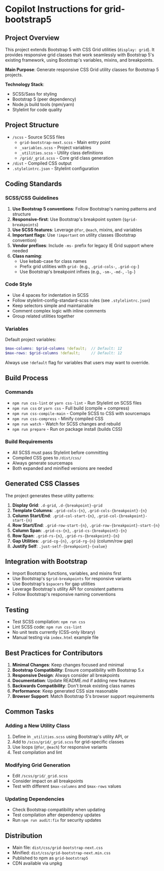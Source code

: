 # Copilot Instructions for grid-bootstrap5

## Project Overview

This project extends Bootstrap 5 with CSS Grid utilities (`display: grid`). It provides responsive grid classes that work seamlessly with Bootstrap 5's existing framework, using Bootstrap's variables, mixins, and breakpoints.

**Main Purpose**: Generate responsive CSS Grid utility classes for Bootstrap 5 projects.

**Technology Stack**:
- SCSS/Sass for styling
- Bootstrap 5 (peer dependency)
- Node.js build tools (npm/yarn)
- Stylelint for code quality

## Project Structure

- `/scss` - Source SCSS files
  - `grid-bootstrap-next.scss` - Main entry point
  - `_variables.scss` - Project variables
  - `_utilities.scss` - Utility class definitions
  - `/grid/_grid.scss` - Core grid class generation
- `/dist` - Compiled CSS output
- `.stylelintrc.json` - Stylelint configuration

## Coding Standards

### SCSS/CSS Guidelines

1. **Use Bootstrap 5 conventions**: Follow Bootstrap's naming patterns and structure
2. **Responsive-first**: Use Bootstrap's breakpoint system (`$grid-breakpoints`)
3. **Use SCSS features**: Leverage `@for`, `@each`, mixins, and variables
4. **Important flags**: Use `!important` on utility classes (Bootstrap convention)
5. **Vendor prefixes**: Include `-ms-` prefix for legacy IE Grid support where needed
6. **Class naming**:
   - Use kebab-case for class names
   - Prefix grid utilities with `grid-` (e.g., `.grid-cols-`, `.grid-cg-`)
   - Use Bootstrap's breakpoint infixes (e.g., `-sm-`, `-md-`, `-lg-`)

### Code Style

- Use 4 spaces for indentation in SCSS
- Follow stylelint-config-standard-scss rules (see `.stylelintrc.json`)
- Keep selectors simple and maintainable
- Comment complex logic with inline comments
- Group related utilities together

### Variables

Default project variables:
```scss
$max-columns: $grid-columns !default;  // Default: 12
$max-rows: $grid-columns !default;     // Default: 12
```

Always use `!default` flag for variables that users may want to override.

## Build Process

### Commands

- `npm run css-lint` or `yarn css-lint` - Run Stylelint on SCSS files
- `npm run css` or `yarn css` - Full build (compile + compress)
- `npm run css-compile-main` - Compile SCSS to CSS with sourcemaps
- `npm run css-compress` - Minify compiled CSS
- `npm run watch` - Watch for SCSS changes and rebuild
- `npm run prepare` - Run on package install (builds CSS)

### Build Requirements

- All SCSS must pass Stylelint before committing
- Compiled CSS goes to `/dist/css/`
- Always generate sourcemaps
- Both expanded and minified versions are needed

## Generated CSS Classes

The project generates these utility patterns:

1. **Display Grid**: `.d-grid`, `.d-{breakpoint}-grid`
2. **Template Columns**: `.grid-cols-{n}`, `.grid-cols-{breakpoint}-{n}`
3. **Column Start/End**: `.grid-col-start-{n}`, `.grid-col-{breakpoint}-start-{n}`
4. **Row Start/End**: `.grid-row-start-{n}`, `.grid-row-{breakpoint}-start-{n}`
5. **Column Span**: `.grid-cs-{n}`, `.grid-cs-{breakpoint}-{n}`
6. **Row Span**: `.grid-rs-{n}`, `.grid-rs-{breakpoint}-{n}`
7. **Gap Utilities**: `.grid-cg-{n}`, `.grid-rg-{n}` (column/row gap)
8. **Justify Self**: `.just-self-{breakpoint}-{value}`

## Integration with Bootstrap

- Import Bootstrap functions, variables, and mixins first
- Use Bootstrap's `$grid-breakpoints` for responsive variants
- Use Bootstrap's `$spacers` for gap utilities
- Leverage Bootstrap's utility API for consistent patterns
- Follow Bootstrap's responsive naming conventions

## Testing

- Test SCSS compilation: `npm run css`
- Lint SCSS code: `npm run css-lint`
- No unit tests currently (CSS-only library)
- Manual testing via `index.html` example file

## Best Practices for Contributors

1. **Minimal Changes**: Keep changes focused and minimal
2. **Bootstrap Compatibility**: Ensure compatibility with Bootstrap 5.x
3. **Responsive Design**: Always consider all breakpoints
4. **Documentation**: Update README.md if adding new features
5. **Backwards Compatibility**: Don't break existing class names
6. **Performance**: Keep generated CSS size reasonable
7. **Browser Support**: Match Bootstrap 5's browser support requirements

## Common Tasks

### Adding a New Utility Class

1. Define in `_utilities.scss` using Bootstrap's utility API, or
2. Add to `/scss/grid/_grid.scss` for grid-specific classes
3. Use loops (`@for`, `@each`) for responsive variants
4. Test compilation and lint

### Modifying Grid Generation

- Edit `/scss/grid/_grid.scss`
- Consider impact on all breakpoints
- Test with different `$max-columns` and `$max-rows` values

### Updating Dependencies

- Check Bootstrap compatibility when updating
- Test compilation after dependency updates
- Run `npm run audit:fix` for security updates

## Distribution

- Main file: `dist/css/grid-bootstrap-next.css`
- Minified: `dist/css/grid-bootstrap-next.min.css`
- Published to npm as `grid-bootstrap5`
- CDN available via unpkg
